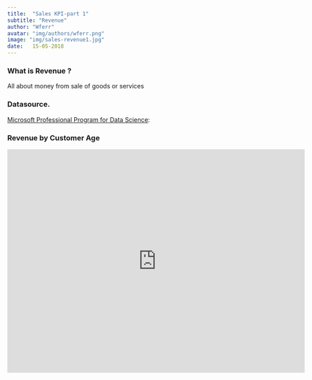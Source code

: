 ```yaml
---
title:  "Sales KPI-part 1"
subtitle: "Revenue"
author: "Wferr"
avatar: "img/authors/wferr.png"
image: "img/sales-revenue1.jpg"
date:   15-05-2018
---
```

### What is Revenue ?
All about money from sale of goods or services

### Datasource.
[Microsoft Professional Program for Data Science](https://academy.microsoft.com/en-us/professional-program/tracks/data-science/): 



### Revenue by Customer Age

<iframe width="680" height="510" src="https://app.powerbi.com/view?r=eyJrIjoiYjljNDFmNTEtYjYzYS00ODBhLWI0Y2YtN2U5ZWNjZTY2NjBlIiwidCI6IjU3NTMyN2Q0LTBmNGMtNGI5ZS1hNzE4LWQwOTViMWMyMzdiNSIsImMiOjh9" frameborder="0" allowFullScreen="true"></iframe>

